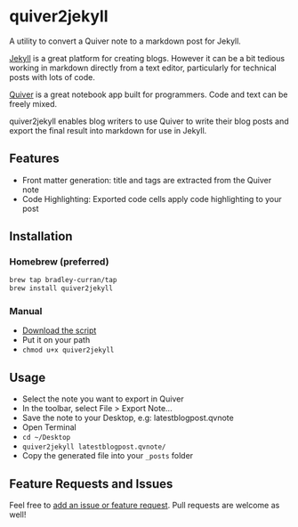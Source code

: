 quiver2jekyll
=============

A utility to convert a Quiver note to a markdown post for Jekyll. 

[Jekyll](http://jekyllrb.com/) is a great platform for creating blogs. However it can be a bit tedious working in markdown directly from a text editor, particularly for technical posts with lots of code. 

[Quiver](http://happenapps.com/#quiver) is a great notebook app built for programmers. Code and text can be freely mixed. 

quiver2jekyll enables blog writers to use Quiver to write their blog posts and export the final result into markdown for use in Jekyll. 

## Features

- Front matter generation: title and tags are extracted from the Quiver note
- Code Highlighting: Exported code cells apply code highlighting to your post

## Installation

### Homebrew (preferred)

```bash
brew tap bradley-curran/tap
brew install quiver2jekyll
```

### Manual

- [Download the script](https://raw.githubusercontent.com/bradley-curran/quiver2jekyll/master/quiver2jekyll)
- Put it on your path
- `chmod u+x quiver2jekyll`

## Usage

- Select the note you want to export in Quiver
- In the toolbar, select File > Export Note...
- Save the note to your Desktop, e.g: latestblogpost.qvnote
- Open Terminal
- `cd ~/Desktop`
- `quiver2jekyll latestblogpost.qvnote/`
- Copy the generated file into your `_posts` folder

## Feature Requests and Issues

Feel free to [add an issue or feature request](https://github.com/bradley-curran/quiver2jekyll/issues). Pull requests are welcome as well! 
